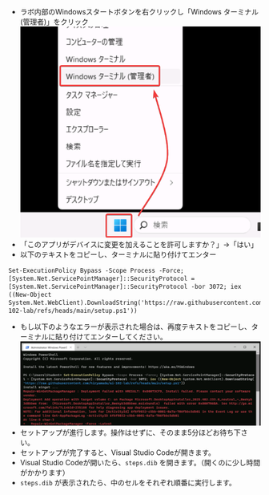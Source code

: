- ラボ内部のWindowsスタートボタンを右クリックし「Windows ターミナル(管理者)」をクリック![alt text](image-1.png)
- 「このアプリがデバイスに変更を加えることを許可しますか？」→「はい」
- 以下のテキストをコピーし、ターミナルに貼り付けてエンター

```pwsh
Set-ExecutionPolicy Bypass -Scope Process -Force; [System.Net.ServicePointManager]::SecurityProtocol = [System.Net.ServicePointManager]::SecurityProtocol -bor 3072; iex ((New-Object System.Net.WebClient).DownloadString('https://raw.githubusercontent.com/hiryamada/ai-102-lab/refs/heads/main/setup.ps1'))
```

- もし以下のようなエラーが表示された場合は、再度テキストをコピーし、ターミナルに貼り付けてエンターしてください。![alt text](image.png)
- セットアップが進行します。操作はせずに、そのまま5分ほどお待ち下さい。
- セットアップが完了すると、Visual Studio Codeが開きます。
- Visual Studio Codeが開いたら、`steps.dib` を開きます。（開くのに少し時間がかかります）
- `steps.dib` が表示されたら、中のセルをそれぞれ順番に実行します。